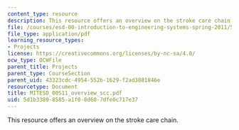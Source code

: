 ```yaml
---
content_type: resource
description: This resource offers an overview on the stroke care chain.
file: /courses/esd-00-introduction-to-engineering-systems-spring-2011/5d1b33898585a1f08d607dfe0c717e37_MITESD_00S11_overview_scc.pdf
file_type: application/pdf
learning_resource_types:
- Projects
license: https://creativecommons.org/licenses/by-nc-sa/4.0/
ocw_type: OCWFile
parent_title: Projects
parent_type: CourseSection
parent_uid: 43323cdc-4954-552b-1629-f2ad3881846e
resourcetype: Document
title: MITESD_00S11_overview_scc.pdf
uid: 5d1b3389-8585-a1f0-8d60-7dfe0c717e37
---
```

This resource offers an overview on the stroke care chain.
